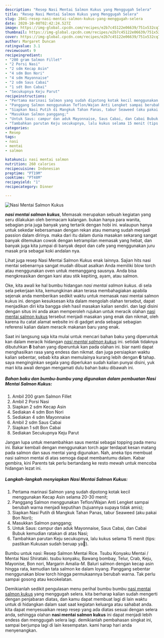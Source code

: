 ```yaml
---
description: "Resep Nasi Mentai Salmon Kukus yang Menggugah Selera"
title: "Resep Nasi Mentai Salmon Kukus yang Menggugah Selera"
slug: 2841-resep-nasi-mentai-salmon-kukus-yang-menggugah-selera
date: 2020-10-08T02:42:24.527Z
image: https://img-global.cpcdn.com/recipes/e2b7c45122e06639/751x532cq70/nasi-mentai-salmon-kukus-foto-resep-utama.jpg
thumbnail: https://img-global.cpcdn.com/recipes/e2b7c45122e06639/751x532cq70/nasi-mentai-salmon-kukus-foto-resep-utama.jpg
cover: https://img-global.cpcdn.com/recipes/e2b7c45122e06639/751x532cq70/nasi-mentai-salmon-kukus-foto-resep-utama.jpg
author: Margaret Duncan
ratingvalue: 3.1
reviewcount: 9
recipeingredient:
- "200 gram Salmon Fillet"
- "2 Porsi Nasi"
- "2 sdm Kecap Asin"
- "4 sdm Bon Nori"
- "4 sdm Mayonnaise"
- "2 sdm Saus Cabai"
- "1 sdt Bon Cabai"
- "Secukupnya Keju Parut"
recipeinstructions:
- "Pertama marinasi Salmon yang sudah dipotong kotak kecil menggunakan Kecap Asin selama 20-30 menit;"
- "Panggang Salmon menggunakan Teflon/Wajan Anti Lengket sampai berubah warna menjadi keputihan (tujuannya supaya tidak amis);"
- "Siapkan Nasi Putih di Mangkuk Tahan Panas, tabur Seaweed (aku pakai Bon Nori);"
- "Masukkan Salmon panggang;"
- "Untuk Saus: campur dan aduk Mayonnaise, Saus Cabai, dan Cabai Bubuk kemudian ratakan di atas Nasi;"
- "Tambahkan parutan Keju secukupnya, lalu kukus selama 15 menit (tips: pastikan Kukusan sudah beruap ya🥰)."
categories:
- Resep
tags:
- nasi
- mentai
- salmon

katakunci: nasi mentai salmon 
nutrition: 260 calories
recipecuisine: Indonesian
preptime: "PT19M"
cooktime: "PT48M"
recipeyield: "1"
recipecategory: Dinner

---
```



![Nasi Mentai Salmon Kukus](https://img-global.cpcdn.com/recipes/e2b7c45122e06639/751x532cq70/nasi-mentai-salmon-kukus-foto-resep-utama.jpg)

<b><i>nasi mentai salmon kukus</i></b>, Memasak merupakan sebuah kegiatan yang seru dilakukan oleh bermacam kalangan. bukan hanya para wanita, sebagian pria juga banyak yang tertarik dengan hobi ini. walaupun hanya untuk sekedar kebersamaan dengan rekan atau memang sudah menjadi passion dalam dirinya. maka dari itu dalam dunia masakan sekarang sangat banyak ditemukan cowok dengan ketrampilan memasak yang hebat, dan banyak juga kita jumpai di banyak depot dan cafe yang menggunakan juru masak pria sebagai koki andalan nya.

Lihat juga resep Nasi Mentai Salmon Kukus enak lainnya. Sajian hits nasi mentai sebenarnya sangat mudah dibuat asalkan Anda memiliki blow torch atau menggunakan oven untuk memanggang sausnya. Anda bisa mengkreasikan dengan kani atau stik kepiting, ayam, atau salmon.

Oke, kita awali ke hal bumbu hidangan <i>nasi mentai salmon kukus</i>. di sela sela pekerjaan kita, kemungkinan akan terasa membahagiakan apabila sejenak anda memberikan sedikit waktu untuk memasak nasi mentai salmon kukus ini. dengan kesuksesan kita dalam mengolah olahan tersebut, dapat menjadikan diri kita bangga oleh hasil masakan kalian sendiri. dan lagi disini dengan situs ini anda akan memperoleh rujukan untuk meracik olahan <u>nasi mentai salmon kukus</u> tersebut menjadi masakan yang enak dan nikmat, oleh karena itu catat alamat website ini di gadget anda sebagai sebagian referensi kalian dalam meracik makanan baru yang enak.


Saat ini langsung saja kita mulai untuk mencari bahan baku yang diperuntuk kan dalam meracik hidangan <u><i>nasi mentai salmon kukus</i></u> ini. setidak tidaknya dibutuhkan <b>8</b> bahan yang diperuntuk kan pada olahan ini. biar nanti dapat menghasilkan rasa yang endess dan nikmat. dan juga persiapkan waktu kalian sebentar, sebab kita akan memulainya kurang lebih dengan <b>6</b> tahap. saya menginginkan segala yang diperlukan sudah kalian punyai disini, yuk mari kita awali dengan mengamati dulu bahan baku dibawah ini.

<!--inarticleads1-->

##### Bahan baku dan bumbu-bumbu yang digunakan dalam pembuatan Nasi Mentai Salmon Kukus:

1. Ambil 200 gram Salmon Fillet
1. Ambil 2 Porsi Nasi
1. Siapkan 2 sdm Kecap Asin
1. Sediakan 4 sdm Bon Nori
1. Sediakan 4 sdm Mayonnaise
1. Ambil 2 sdm Saus Cabai
1. Siapkan 1 sdt Bon Cabai
1. Sediakan Secukupnya Keju Parut


Jangan lupa untuk menambahkan saus mentai sebagai topping pada menu ini. Bakar kembali dengan menggunakan torch agar terdapat kesan matang pada salmon dan saus mentai yang digunakan. Nah, aneka tips membuat nasi salmon mentai di atas semoga dapat membantumu dalam. Kabar gembira, kini Parents tak perlu bertandang ke resto mewah untuk mencoba hidangan lezat ini. 

<!--inarticleads2-->

##### Langkah-langkah menyiapkan Nasi Mentai Salmon Kukus:

1. Pertama marinasi Salmon yang sudah dipotong kotak kecil menggunakan Kecap Asin selama 20-30 menit;
1. Panggang Salmon menggunakan Teflon/Wajan Anti Lengket sampai berubah warna menjadi keputihan (tujuannya supaya tidak amis);
1. Siapkan Nasi Putih di Mangkuk Tahan Panas, tabur Seaweed (aku pakai Bon Nori);
1. Masukkan Salmon panggang;
1. Untuk Saus: campur dan aduk Mayonnaise, Saus Cabai, dan Cabai Bubuk kemudian ratakan di atas Nasi;
1. Tambahkan parutan Keju secukupnya, lalu kukus selama 15 menit (tips: pastikan Kukusan sudah beruap ya🥰).


Bumbu untuk nasi: Resep Salmon Mentai Rice. Tsubu Konyaku Mentai / Mentai Nasi Shirataki. tsubu konyaku, Bawang bombay, Telur, Crab, Keju, Mayonise, Bon nori, Margarin Amalia-M. Baluri salmon dengan kecap asin hingga rata, kemudian tata salmon ke dalam loyang. Panggang sebentar menggunakan blow torch hingga permukaannya berubah warna. Tak perlu sampai gosong atau kecokelatan. 

Demikianlah sedikit pengulasan menu perihal bumbu bumbu <u>nasi mentai salmon kukus</u> yang menggugah selera. kita berharap kalian sudah mengerti dengan penjabaran diatas, dan kamu dapat membuat lagi di lain waktu untuk di hidangkan dalam saat saat kegiatan keluarga atau sahabat anda. kita dapat menyesuaikan resep resep yang ada diatas sesuai dengan selera anda, sehingga olahan <b>nasi mentai salmon kukus</b> ini dapat menjadi lebih endess dan menggugah selera lagi. demikianlah pembahasan singkat ini, sampai berjumpa lagi di lain kesempatan. kami harap hari anda menyenangkan.
